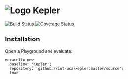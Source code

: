 ![Logo](https://vectr.com/patchinko/b4C6L0EOce.svg?width=128&height=128&select=b4C6L0EOcepage0) Kepler
======
[![Build Status](https://travis-ci.org/iot-uca/Kepler.svg?branch=master)](https://travis-ci.org/iot-uca/Kepler)
[![Coverage Status](https://coveralls.io/repos/github/iot-uca/Kepler/badge.svg?branch=master)](https://coveralls.io/github/iot-uca/Kepler?branch=master)

## Installation
Open a Playground and evaluate:
``` smalltalk
Metacello new
  baseline: 'Kepler';
  repository: 'github://iot-uca/Kepler:master/source';
  load
```
